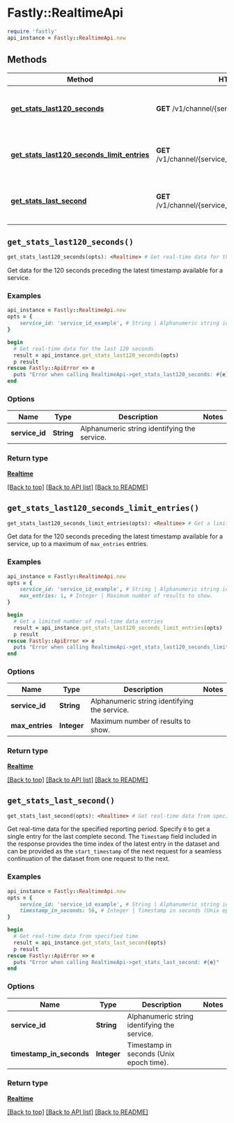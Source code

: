 # Fastly::RealtimeApi


```ruby
require 'fastly'
api_instance = Fastly::RealtimeApi.new
```

## Methods

| Method | HTTP request | Description |
| ------ | ------------ | ----------- |
| [**get_stats_last120_seconds**](RealtimeApi.md#get_stats_last120_seconds) | **GET** /v1/channel/{service_id}/ts/h | Get real-time data for the last 120 seconds |
| [**get_stats_last120_seconds_limit_entries**](RealtimeApi.md#get_stats_last120_seconds_limit_entries) | **GET** /v1/channel/{service_id}/ts/h/limit/{max_entries} | Get a limited number of real-time data entries |
| [**get_stats_last_second**](RealtimeApi.md#get_stats_last_second) | **GET** /v1/channel/{service_id}/ts/{timestamp_in_seconds} | Get real-time data from specified time |


## `get_stats_last120_seconds()`

```ruby
get_stats_last120_seconds(opts): <Realtime> # Get real-time data for the last 120 seconds
```

Get data for the 120 seconds preceding the latest timestamp available for a service.

### Examples

```ruby
api_instance = Fastly::RealtimeApi.new
opts = {
    service_id: 'service_id_example', # String | Alphanumeric string identifying the service.
}

begin
  # Get real-time data for the last 120 seconds
  result = api_instance.get_stats_last120_seconds(opts)
  p result
rescue Fastly::ApiError => e
  puts "Error when calling RealtimeApi->get_stats_last120_seconds: #{e}"
end
```

### Options

| Name | Type | Description | Notes |
| ---- | ---- | ----------- | ----- |
| **service_id** | **String** | Alphanumeric string identifying the service. |  |

### Return type

[**Realtime**](Realtime.md)

[[Back to top]](#) [[Back to API list]](../../README.md#endpoints)
[[Back to README]](../../README.md)
## `get_stats_last120_seconds_limit_entries()`

```ruby
get_stats_last120_seconds_limit_entries(opts): <Realtime> # Get a limited number of real-time data entries
```

Get data for the 120 seconds preceding the latest timestamp available for a service, up to a maximum of `max_entries` entries.

### Examples

```ruby
api_instance = Fastly::RealtimeApi.new
opts = {
    service_id: 'service_id_example', # String | Alphanumeric string identifying the service.
    max_entries: 1, # Integer | Maximum number of results to show.
}

begin
  # Get a limited number of real-time data entries
  result = api_instance.get_stats_last120_seconds_limit_entries(opts)
  p result
rescue Fastly::ApiError => e
  puts "Error when calling RealtimeApi->get_stats_last120_seconds_limit_entries: #{e}"
end
```

### Options

| Name | Type | Description | Notes |
| ---- | ---- | ----------- | ----- |
| **service_id** | **String** | Alphanumeric string identifying the service. |  |
| **max_entries** | **Integer** | Maximum number of results to show. |  |

### Return type

[**Realtime**](Realtime.md)

[[Back to top]](#) [[Back to API list]](../../README.md#endpoints)
[[Back to README]](../../README.md)
## `get_stats_last_second()`

```ruby
get_stats_last_second(opts): <Realtime> # Get real-time data from specified time
```

Get real-time data for the specified reporting period. Specify `0` to get a single entry for the last complete second. The `Timestamp` field included in the response provides the time index of the latest entry in the dataset and can be provided as the `start_timestamp` of the next request for a seamless continuation of the dataset from one request to the next.

### Examples

```ruby
api_instance = Fastly::RealtimeApi.new
opts = {
    service_id: 'service_id_example', # String | Alphanumeric string identifying the service.
    timestamp_in_seconds: 56, # Integer | Timestamp in seconds (Unix epoch time).
}

begin
  # Get real-time data from specified time
  result = api_instance.get_stats_last_second(opts)
  p result
rescue Fastly::ApiError => e
  puts "Error when calling RealtimeApi->get_stats_last_second: #{e}"
end
```

### Options

| Name | Type | Description | Notes |
| ---- | ---- | ----------- | ----- |
| **service_id** | **String** | Alphanumeric string identifying the service. |  |
| **timestamp_in_seconds** | **Integer** | Timestamp in seconds (Unix epoch time). |  |

### Return type

[**Realtime**](Realtime.md)

[[Back to top]](#) [[Back to API list]](../../README.md#endpoints)
[[Back to README]](../../README.md)
